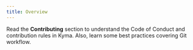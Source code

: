 ```yaml
---
title: Overview
---
```


Read the **Contributing** section to understand the Code of Conduct and contribution rules in Kyma. Also, learn some best practices covering Git workflow.
